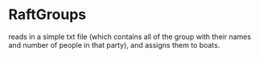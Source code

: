 # RaftGroups
reads in a simple txt file (which contains all of the group with their names and number of people in that party), and assigns them to boats. 
